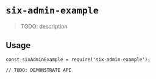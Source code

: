 # `six-admin-example`

> TODO: description

## Usage

```
const sixAdminExample = require('six-admin-example');

// TODO: DEMONSTRATE API
```
